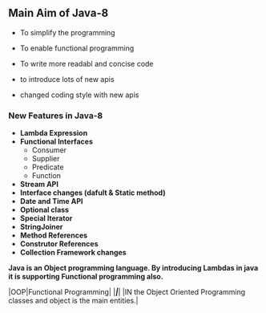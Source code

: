 ## Main Aim of Java-8
- To simplify the programming 
- To enable functional programming 
- To write more readabl and concise code 

- to introduce lots of new apis
- changed coding style with new apis

### New Features in Java-8
- **Lambda Expression**
- **Functional Interfaces**
  - Consumer 
  - Supplier
  - Predicate
  - Function
- **Stream API**
- **Interface changes (dafult & Static method)**
- **Date and Time API**
- **Optional class**
- **Special Iterator**
- **StringJoiner**
- **Method References**
- **Construtor References**
- **Collection Framework changes**


**Java is an Object programming language. By introducing Lambdas in java it is supporting Functional programming also.**


|OOP|Functional Programming|
|***********|***********|
|IN the Object Oriented Programming classes and object is the main entities.|

